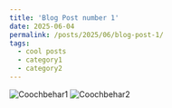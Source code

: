 ```yaml
---
title: 'Blog Post number 1'
date: 2025-06-04
permalink: /posts/2025/06/blog-post-1/
tags:
  - cool posts
  - category1
  - category2
---
```


![Coochbehar1](https://github.com/user-attachments/assets/add34807-5f1d-4326-9ff9-8948b35da38d)
![Coochbehar2](https://github.com/user-attachments/assets/49938b36-d1e7-4610-b29a-100b025e4845)
